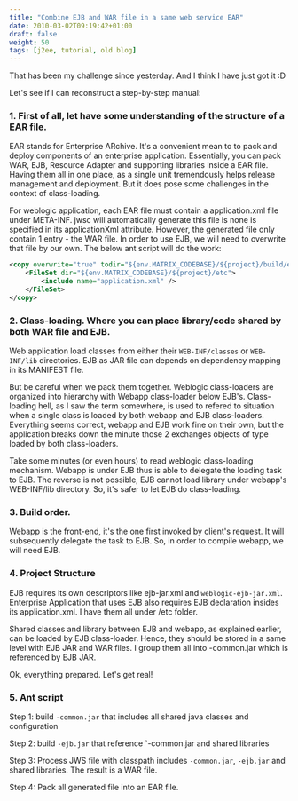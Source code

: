 ```yaml
---
title: "Combine EJB and WAR file in a same web service EAR"
date: 2010-03-02T09:19:42+01:00
draft: false
weight: 50
tags: [j2ee, tutorial, old blog]
---
```


That has been my challenge since yesterday. And I think I have just got it :D

Let's see if I can reconstruct a step-by-step manual:


### 1. First of all, let have some understanding of the structure of a EAR file.

EAR stands for Enterprise ARchive. It's a convenient mean to to pack and deploy components of an enterprise application. Essentially, you can pack WAR, EJB, Resource Adapter and supporting libraries inside a EAR file. Having them all in one place, as a single unit tremendously helps release management and deployment. But it does pose some challenges in the context of class-loading.


For weblogic application, each EAR file must contain a application.xml file under META-INF. jwsc will automatically generate this file is none is specified in its applicationXml attribute. However, the generated file only contain 1 entry - the WAR file. In order to use EJB, we will need to overwrite that file by our own. The below ant script will do the work:

```xml
<copy overwrite="true" todir="${env.MATRIX_CODEBASE}/${project}/build/ear/META-INF">               
    <FileSet dir="${env.MATRIX_CODEBASE}/${project}/etc">
        <include name="application.xml" />
    </FileSet>           
</copy>
```

###  2. Class-loading. Where you can place library/code shared by both WAR file and EJB.



Web application load classes from either their `WEB-INF/classes` or `WEB-INF/lib` directories. EJB as JAR file can depends on dependency mapping in its MANIFEST file. 

But be careful when we pack them together. Weblogic class-loaders are organized into hierarchy with Webapp class-loader below EJB's. Class-loading hell, as I saw the term somewhere, is used to refered to situation when a single class is loaded by both webapp and EJB class-loaders. Everything seems correct, webapp and EJB work fine on their own, but the application breaks down the minute those 2 exchanges objects of type loaded by both class-loaders.

Take some minutes (or even hours) to read weblogic class-loading mechanism. Webapp is under EJB thus is able to delegate the loading task to EJB. The reverse is not possible, EJB cannot load library under webapp's WEB-INF/lib directory. So, it's safer to let EJB do class-loading.


### 3. Build order.

Webapp is the front-end, it's the one first invoked by client's request. It will subsequently delegate the task to EJB. So, in order to compile webapp, we will need EJB. 



### 4. Project Structure

EJB requires its own descriptors like ejb-jar.xml and `weblogic-ejb-jar.xml`. Enterprise Application that uses EJB also requires EJB declaration insides its application.xml. I have them all under /etc folder.


Shared classes and library between EJB and webapp, as explained earlier, can be loaded by EJB class-loader. Hence, they should be stored in a same level with EJB JAR and WAR files. I group them all into -common.jar which is referenced by EJB JAR.


Ok, everything prepared. Let's get real!

### 5. Ant script


Step 1: build `-common.jar` that includes all shared java classes and configuration


Step 2: build `-ejb.jar` that reference `-common.jar and shared libraries


Step 3: Process JWS file with classpath includes `-common.jar`, `-ejb.jar` and shared libraries. The result is a WAR file.


Step 4: Pack all generated file into an EAR file.